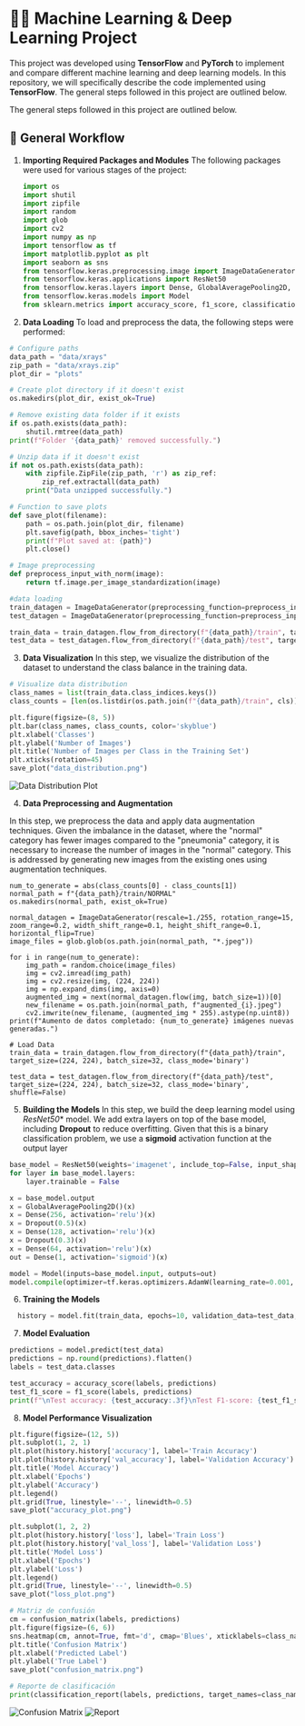 # 🧑‍🔬 Machine Learning & Deep Learning Project  

  This project was developed using **TensorFlow** and **PyTorch** to implement and compare different machine learning and deep learning models. In this repository, we will specifically describe the code implemented using **TensorFlow**. The general steps followed in this project are outlined below.  

  The general steps followed in this project are outlined below.  

## 📌 General Workflow  

1. **Importing Required Packages and Modules**
   The following packages were used for various stages of the project:
   ```python
   import os
   import shutil
   import zipfile
   import random
   import glob
   import cv2
   import numpy as np
   import tensorflow as tf
   import matplotlib.pyplot as plt
   import seaborn as sns
   from tensorflow.keras.preprocessing.image import ImageDataGenerator
   from tensorflow.keras.applications import ResNet50
   from tensorflow.keras.layers import Dense, GlobalAveragePooling2D, Dropout
   from tensorflow.keras.models import Model
   from sklearn.metrics import accuracy_score, f1_score, classification_report, confusion_matrix

3. **Data Loading**
To load and preprocess the data, the following steps were performed:
```python
# Configure paths
data_path = "data/xrays"
zip_path = "data/xrays.zip"
plot_dir = "plots"

# Create plot directory if it doesn't exist
os.makedirs(plot_dir, exist_ok=True)

# Remove existing data folder if it exists
if os.path.exists(data_path):
    shutil.rmtree(data_path)
print(f"Folder '{data_path}' removed successfully.")

# Unzip data if it doesn't exist
if not os.path.exists(data_path):
    with zipfile.ZipFile(zip_path, 'r') as zip_ref:
        zip_ref.extractall(data_path)
    print("Data unzipped successfully.")

# Function to save plots
def save_plot(filename):
    path = os.path.join(plot_dir, filename)
    plt.savefig(path, bbox_inches='tight')
    print(f"Plot saved at: {path}")
    plt.close()

# Image preprocessing
def preprocess_input_with_norm(image):
    return tf.image.per_image_standardization(image)

#data loading
train_datagen = ImageDataGenerator(preprocessing_function=preprocess_input_with_norm)
test_datagen = ImageDataGenerator(preprocessing_function=preprocess_input_with_norm)

train_data = train_datagen.flow_from_directory(f"{data_path}/train", target_size=(224, 224), batch_size=32, class_mode='binary')
test_data = test_datagen.flow_from_directory(f"{data_path}/test", target_size=(224, 224), batch_size=32, class_mode='binary', shuffle=False)

```

3. **Data Visualization**
In this step, we visualize the distribution of the dataset to understand the class balance in the training data.

```python
# Visualize data distribution
class_names = list(train_data.class_indices.keys())
class_counts = [len(os.listdir(os.path.join(f"{data_path}/train", cls))) for cls in class_names]

plt.figure(figsize=(8, 5))
plt.bar(class_names, class_counts, color='skyblue')
plt.xlabel('Classes')
plt.ylabel('Number of Images')
plt.title('Number of Images per Class in the Training Set')
plt.xticks(rotation=45)
save_plot("data_distribution.png")
```
![Data Distribution Plot](plots/data_distribution.png)


4. **Data Preprocessing and Augmentation**

In this step, we preprocess the data and apply data augmentation techniques. Given the imbalance in the dataset, where the "normal" category has fewer images compared to the "pneumonia" category, it is necessary to increase the number of images in the "normal" category. This is addressed by generating new images from the existing ones using augmentation techniques.

```
num_to_generate = abs(class_counts[0] - class_counts[1])
normal_path = f"{data_path}/train/NORMAL"
os.makedirs(normal_path, exist_ok=True)

normal_datagen = ImageDataGenerator(rescale=1./255, rotation_range=15, zoom_range=0.2, width_shift_range=0.1, height_shift_range=0.1, horizontal_flip=True)
image_files = glob.glob(os.path.join(normal_path, "*.jpeg"))

for i in range(num_to_generate):
    img_path = random.choice(image_files)
    img = cv2.imread(img_path)
    img = cv2.resize(img, (224, 224))
    img = np.expand_dims(img, axis=0)
    augmented_img = next(normal_datagen.flow(img, batch_size=1))[0]
    new_filename = os.path.join(normal_path, f"augmented_{i}.jpeg")
    cv2.imwrite(new_filename, (augmented_img * 255).astype(np.uint8))
print(f"Aumento de datos completado: {num_to_generate} imágenes nuevas generadas.")

# Load Data
train_data = train_datagen.flow_from_directory(f"{data_path}/train", target_size=(224, 224), batch_size=32, class_mode='binary')

test_data = test_datagen.flow_from_directory(f"{data_path}/test", target_size=(224, 224), batch_size=32, class_mode='binary', shuffle=False)
```
5. **Building the Models**
In this step, we build the deep learning model using *ResNet50** model. We add extra layers on top of the base model, including **Dropout** to reduce overfitting.  Given that this is a binary classification problem, we use a **sigmoid** activation function at the output layer

```python
base_model = ResNet50(weights='imagenet', include_top=False, input_shape=(224, 224, 3))
for layer in base_model.layers:
    layer.trainable = False

x = base_model.output
x = GlobalAveragePooling2D()(x)
x = Dense(256, activation='relu')(x)
x = Dropout(0.5)(x)
x = Dense(128, activation='relu')(x)
x = Dropout(0.3)(x)
x = Dense(64, activation='relu')(x)
out = Dense(1, activation='sigmoid')(x)

model = Model(inputs=base_model.input, outputs=out)
model.compile(optimizer=tf.keras.optimizers.AdamW(learning_rate=0.001, weight_decay=0.01), loss='binary_crossentropy', metrics=['accuracy'])
```
  
6. **Training the Models**
```python
  history = model.fit(train_data, epochs=10, validation_data=test_data, shuffle=True)
```
7. **Model Evaluation**
```python
predictions = model.predict(test_data)
predictions = np.round(predictions).flatten()
labels = test_data.classes

test_accuracy = accuracy_score(labels, predictions)
test_f1_score = f1_score(labels, predictions)
print(f"\nTest accuracy: {test_accuracy:.3f}\nTest F1-score: {test_f1_score:.3f}")
```

8. **Model Performance Visualization**

```python
plt.figure(figsize=(12, 5))
plt.subplot(1, 2, 1)
plt.plot(history.history['accuracy'], label='Train Accuracy')
plt.plot(history.history['val_accuracy'], label='Validation Accuracy')
plt.title('Model Accuracy')
plt.xlabel('Epochs')
plt.ylabel('Accuracy')
plt.legend()
plt.grid(True, linestyle='--', linewidth=0.5)
save_plot("accuracy_plot.png")

plt.subplot(1, 2, 2)
plt.plot(history.history['loss'], label='Train Loss')
plt.plot(history.history['val_loss'], label='Validation Loss')
plt.title('Model Loss')
plt.xlabel('Epochs')
plt.ylabel('Loss')
plt.legend()
plt.grid(True, linestyle='--', linewidth=0.5)
save_plot("loss_plot.png")

# Matriz de confusión
cm = confusion_matrix(labels, predictions)
plt.figure(figsize=(6, 6))
sns.heatmap(cm, annot=True, fmt='d', cmap='Blues', xticklabels=class_names, yticklabels=class_names)
plt.title('Confusion Matrix')
plt.xlabel('Predicted Label')
plt.ylabel('True Label')
save_plot("confusion_matrix.png")

# Reporte de clasificación
print(classification_report(labels, predictions, target_names=class_names))
```
![Confusion Matrix](plots/confusion_matrix.png)
![Report](plots/classification_report.png)


